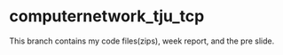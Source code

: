 ﻿# computernetwork_tju_tcp

This branch contains my code files(zips), week report, and the pre slide. 
